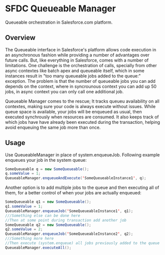 # SFDC Queueable Manager
Queueable orchestration in Salesforce.com platform.

## Overview
The Queueable interface in Salesforce's platform allows code execution in an asynchronous fashion while providing a number of advantages over future calls. But, like everything in Salesforce, comes with a number of limitations. One challenge is the orchestration of calls, specially from other async contextes like batch apex and queueable itself, which in some instances result in "too many queueable jobs added to the queue:" exception. The problem is that the number of queueable jobs you can add depends on the context, where in syncrounous context you can add up 50 jobs, in async context you can only call one additional job.

 
Queueable Manager comes to the rescue; It tracks queueu availability on all contextes, making sure your code is always execute without issues. While queue space is available, your jobs will be enqueued as usual, then executed synchrously when resources are consumed. It also keeps track of which jobs have have already been executed during the transaction, helping avoid enqueuing the same job more than once.

## Usage
Use QueueableManager in place of system.enqueueJob. Following example enqueues your job in the system queue:

```Java
SomeQueueable q = new SomeQueueable();
q.someValue = 1;
QueueableManager.enqueueAndExecute('SomeQueueableInstance1', q);
```

Another option is to add multiple jobs to the queue and then executing all of them, for a better control of when your jobs are actually enqueued:

```Java
SomeQueueable q1 = new SomeQueueable();
q1.someValue = 1;
QueueableManager.enqueueJob('SomeQueueableInstance1', q1);
///Something else can be done here
//Then at some point during transaction add another job
SomeQueueable q2 = new SomeQueueable();
q2.someValue = 2;
QueueableManager.enqueueJob('SomeQueueableInstance2', q2);
///Something more here
//Then execute (system.enqueue) all jobs previously added to the queue
QueueableManager.executeAll();
```
